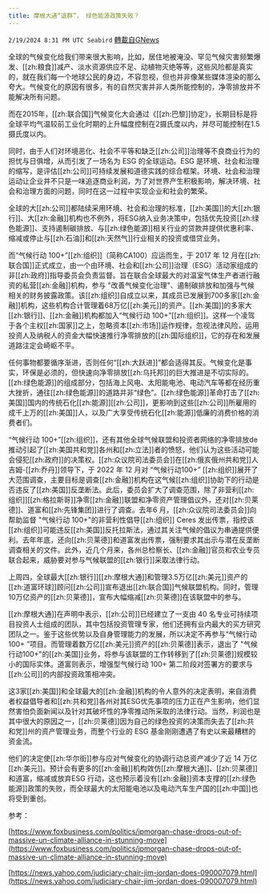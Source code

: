 ```yaml
---
title: 摩根大通“退群”， 绿色能源政策失败？
---
```

`2/19/2024 8:31 PM UTC Seabird` [轉載自GNews](https://gnews.org/articles/2323650)

全球的气候变化给我们带来很大影响，比如，居住地被淹没、罕见气候灾害频繁爆发、[[zh:粮食]]减产、淡水资源供应不足、动植物灭绝等等，这些风险都是真实的，就在我们每一个地球公民的身边，不容忽视，但也并非像某些媒体渲染的那么夸大。气候变化的原因有很多，有的自然灾害并非人类所能控制的，净零排放并不能解决所有问题。

而在2015年，[[zh:联合国]]气候变化大会通过《[[zh:巴黎]]协定》，长期目标是将全球平均气温较前工业化时期的上升幅度控制在2摄氏度以内，并尽可能控制在1.5摄氏度以内。

同时，由于人们对环境恶化、社会不平等和缺乏[[zh:公司]]治理等不良商业行为的担忧与日俱增，从而引发了一场名为 ESG 的全球运动。ESG 是环境、社会和治理的缩写，是评估[[zh:公司]]可持续发展和道德实践的综合框架。环境、社会和治理运动让企业并不只是一味追逐商业利润，为了对世界产生积极影响，解决环境、社会和治理方面的问题，同时在这一过程中实现企业和社会的繁荣。

全球的大[[zh:公司]]都陆续采用环境、社会和治理的标准，[[zh:美国]]的大[[zh:银行]]、大[[zh:金融]]机构也不例外，将ESG纳入业务决策中，包括优先投资[[zh:绿色能源]]、支持遏制碳排放、与[[zh:绿色能源]]相关行业的贷款并提供优惠利率、缩减或停止与[[zh:石油]]和[[zh:天然气]]行业相关的投资或借贷业务。

而“气候行动 100+”[[zh:组织]]（简称CA100）应运而生，于 2017 年 12 月在[[zh:联合国]]正式成立，由一个由环境、社会和[[zh:公司]]治理（ESG）活动家组成的非[[zh:政府]]指导委员会负责监督。旨在联合全球最大的对温室气体生产者进行融资的私营[[zh:金融]]机构，参与 "改善气候变化治理"、遏制碳排放和加强与气候相关的财务披露政策。该[[zh:组织]]自成立以来，其成员已发展到700多家[[zh:金融]]机构，这些机构合计管理着68万亿[[zh:美元]]的资产。[[zh:美国]]的多家大[[zh:银行]]、[[zh:金融]]机构都加入“气候行动 100+”[[zh:组织]]。这样一个凌驾于各个主权[[zh:国家]]之上，忽略资本[[zh:市场]]运作规律，忽视法律风险，运用投资人及纳税人的资金大幅快速推行净零排放的[[zh:国际组织]]，它的存在和发展道路注定会崎岖不平。

任何事物都要循序渐进，否则任何“[[zh:大跃进]]”都会适得其反。气候变化是事实，环保是必须的，但快速向净零排放[[zh:乌托邦]]的巨大推进是不切实际的。[[zh:绿色能源]]的组成部分，包括海上风电、太阳能电池、电动汽车等都在经历重大挫折，通往[[zh:绿色能源]]的道路并非“绿色”。[[zh:绿色能源]]革命打击了[[zh:美国]]国内的传统石化[[zh:能源]][[zh:公司]]，更影响到这些[[zh:公司]]所雇用的成千上万的[[zh:美国]]人，以及广大享受传统石化[[zh:能源]]低廉的消费价格的消费者们。

“气候行动 100+”[[zh:组织]]，还有其他全球气候联盟和投资者网络的净零排放de推动引起了[[zh:美国共和党]]各州和[[zh:立法]]者的愤怒，他们认为这些活动可能会侵犯[[zh:政府]]的决策权。[[zh:众议院司法委员会]]在[[zh:俄亥俄州共和党]]人吉姆\-[[zh:乔丹]]领导下，于 2022 年 12 月对 “气候行动100+” [[zh:组织]]展开了大范围调查，主要目标是调查[[zh:金融]]机构在这气候[[zh:组织]]协助下的行动是否违反了[[zh:美国]]反垄断法。此后，委员会扩大了调查范围，除了非营利[[zh:组织]][[zh:格拉斯哥]]净零[[zh:金融]]联盟和净零资产管理倡议外，还对[[zh:贝莱德]]、道富和[[zh:先锋集团]]进行了调查。去年6 月，[[zh:众议院司法委员会]]向帮助监督 "气候行动 100+"的非营利性倡导[[zh:组织]] Ceres 发出传票，指控该[[zh:组织]]可能违反[[zh:美国]]反托拉斯法，通过其关注气候的倡议为串通提供便利。去年年底，还向[[zh:贝莱德]]和道富发出传票，强制要求其出示与潜在反垄断调查相关的文件。此外，近几个月来，各州总检察长、[[zh:金融]]官员和农业专员联合起来，威胁要对参与气候联盟的[[zh:银行]]采取法律行动。

上周四，全球最大[[zh:银行]][[zh:摩根大通]]和管理3.5万亿[[zh:美元]]资产的[[zh:道富环球]]顾问[[zh:公司]]宣布退出[[zh:联合国]]气候联盟机构。同时，管理10万亿资产的[[zh:贝莱德]]，宣布大幅缩减[[zh:贝莱德]]在该联盟中的参与。

[[zh:摩根大通]]在声明中表示，[[zh:公司]]已经建立了一支由 40 名专业可持续项目投资人士组成的团队，其中包括投资管理专家，他们还拥有业内最大的买方研究团队之一。鉴于这些优势以及自身管理能力的发展，所以决定不再参与“气候行动 100+ ”项目。而管理着数万亿[[zh:美元]]资产的[[zh:贝莱德]]表示，退出了 "气候行动100+"的[[zh:美国]]业务，将参与该联盟的工作转移到了[[zh:贝莱德]]规模较小的国际实体。道富则表示，增强型气候行动 100+ 第二阶段对签署方的要求与[[zh:公司]]的内部投资政策相冲突。

这3家[[zh:美国]]和全球最大的[[zh:金融]]机构的令人意外的决定表明，来自消费者权益倡导者和[[zh:共和党]]各州对其ESG优先事项的压力正在产生影响，他们显然害怕负面新闻以及针对其破坏性的净零推动所采取的法律行动。当然，利润也是其中很大的原因之一，[[zh:贝莱德]]因为自己的绿色投资的决策而失去了[[zh:共和党]]州的资产管理业务，而整个行业的 ESG 基金刚刚遭遇了有史以来最糟糕的资金流。

他们的决定使[[zh:华尔街]]参与应对气候变化的协调行动总资产减少了近 14 万亿[[zh:美元]]。预计会有更多的[[zh:金融]]机构效仿[[zh:摩根大通]]、[[zh:贝莱德]]和道富，缩减或放弃ESG 行动，这也预示着没有[[zh:金融]]资本支撑的[[zh:绿色能源]]政策的失败，而全球最大的太阳能电池以及电动汽车生产国的[[zh:中国]]也将受到重创。

参考：

[https://www.foxbusiness.com/politics/jpmorgan-chase-drops-out-of-massive-un-climate-alliance-in-stunning-move](https://www.foxbusiness.com/politics/jpmorgan-chase-drops-out-of-massive-un-climate-alliance-in-stunning-move)

[https://news.yahoo.com/judiciary-chair-jim-jordan-does-090007079.html](https://news.yahoo.com/judiciary-chair-jim-jordan-does-090007079.html)
